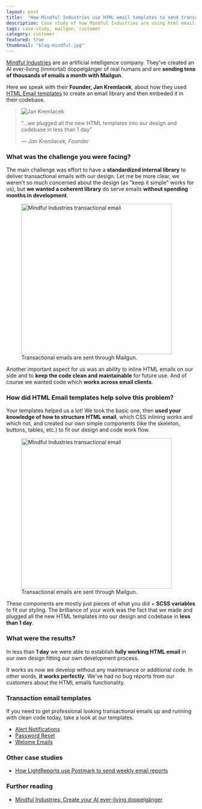 ```yaml
---
layout: post
title:  "How Mindful Industries use HTML email templates to send transactional emails with Mailgun"
description: Case study of how Mindful Industries are using html email templates. They are an artificial intelligence company and send thousands of emails every month with Mailgun.
tags: case-study, mailgun, customer
category: customer
featured: true
thumbnail: "blog-mindful.jpg"
---
```


<a href="https://uploadme.ai" target="_blank">Mindful Industries</a> are an artificial intelligence company. They've created an AI ever-living (immortal) doppelgänger of real humans and are **sending tens of thousands of emails a month with Mailgun**.

Here we speak with their **Founder, Jan Kremlacek**, about how they used <a href="https://htmlemail.io#templates">HTML Email templates</a> to create an email library and then embeded it in their codebase.

<blockquote>
  <img src="{{ site.url }}/img/mindful-jan.png" alt="Jan Kremlacek" class="blockquote-avatar">
  <p>&ldquo;...we plugged all the new HTML templates into our design and codebase in less than 1 day&rdquo;</p>
  <cite>&mdash; Jan Kremlacek, Founder</cite>
</blockquote>

### What was the challenge you were facing?

The main challenge was effort to have a **standardized internal library** to deliver transactional emails with our design. Let me
be more clear, we weren't so much concerned about the design (as "keep it simple" works for us), but **we wanted a coherent library** do serve emails **without spending months in development**.

<figure class="blog--image">
  <img src="{{ site.url }}/img/mindful1.png" alt="Mindful Industries transactional email" width="400">
  <figcaption>Transactional emails are sent through Mailgun.</figcaption>
</figure>

Another important aspect for us was an ability to inline HTML emails on our side and to **keep the code clean and maintainable** for future use. And of course we wanted code which **works across email clients**.

### How did HTML Email templates help solve this problem?

Your templates helped us a lot! We took the basic one, then **used your knowledge of how to structure HTML email**, which CSS inlining works and which not, and created our own simple components (like the skeleton, buttons, tables, etc.) to fit our design and code work flow. 

<figure class="blog--image">
  <img src="{{ site.url }}/img/mindful2.png" alt="Mindful Industries transactional email" width="400">
  <figcaption>Transactional emails are sent through Mailgun.</figcaption>
</figure>

These components are mostly just pieces of what you did + **SCSS variables** to fit our styling. The brilliance of your work was the fact that we made and plugged all the new HTML templates into our design and codebase in **less than 1 day**.

### What were the results?

In less than **1 day** we were able to establish **fully working HTML email** in our own design fitting our own development process.

It works as now we develop without any maintenance or additional code. In other words, **it works perfectly**. We've had no bug reports from
our customers about the HTML emails functionality.

### Transaction email templates

If you need to get professional looking transactional emails up and running with clean code today, take a look at our templates.

* [Alert Notifications](/templates/alert-warning)
* [Password Reset](/templates/password-reset)
* [Welome Emails](/templates/welcome)

### Other case studies

* [How LightReports use Postmark to send weekly email reports](/blog/light-reports-postmark-case-study)

### Further reading

* [Mindful Industries: Create your AI ever-living doppelgänger ](https://uploadme.ai)

